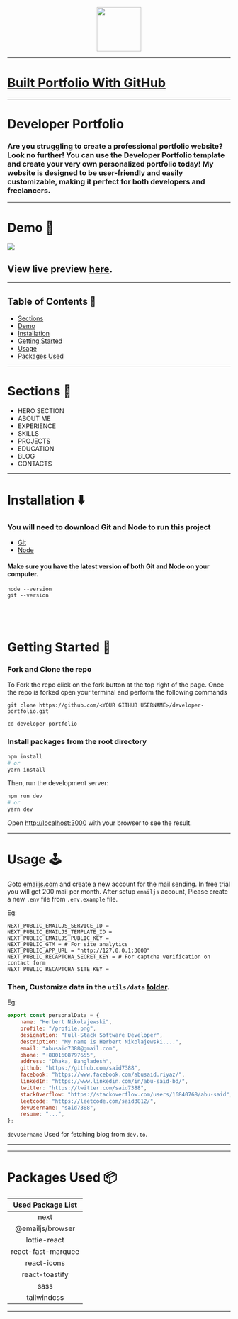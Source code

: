 <p align="center" width="100%">
    <img height="100" src="https://github.com/said7388/developer-portfolio/assets/77630868/c0064908-cd5f-4751-a77c-eba90a62b55c">
</p>

---

# [Built Portfolio With GitHub ](https://github.com/said7388/github-portfolio)

---

# Developer Portfolio

### Are you struggling to create a professional portfolio website? Look no further! You can use the Developer Portfolio template and create your very own personalized portfolio today! My website is designed to be user-friendly and easily customizable, making it perfect for both developers and freelancers.

---

# Demo :movie_camera:

![](./public/image/screen.png)

## View live preview [here](https://abusaid.netlify.app/).

---

## Table of Contents :scroll:

-   [Sections](#sections-bookmark)
-   [Demo](#demo-movie_camera)
-   [Installation](#installation-arrow_down)
-   [Getting Started](#getting-started-dart)
-   [Usage](#usage-joystick)
-   [Packages Used](#packages-used-package)

---

# Sections :bookmark:

-   HERO SECTION
-   ABOUT ME
-   EXPERIENCE
-   SKILLS
-   PROJECTS
-   EDUCATION
-   BLOG
-   CONTACTS

---

# Installation :arrow_down:

### You will need to download Git and Node to run this project

-   [Git](https://git-scm.com/downloads)
-   [Node](https://nodejs.org/en/download/)

#### Make sure you have the latest version of both Git and Node on your computer.

```
node --version
git --version
```

## <br />

# Getting Started :dart:

### Fork and Clone the repo

To Fork the repo click on the fork button at the top right of the page. Once the repo is forked open your terminal and perform the following commands

```
git clone https://github.com/<YOUR GITHUB USERNAME>/developer-portfolio.git

cd developer-portfolio
```

### Install packages from the root directory

```bash
npm install
# or
yarn install
```

Then, run the development server:

```bash
npm run dev
# or
yarn dev
```

Open [http://localhost:3000](http://localhost:3000) with your browser to see the result.

---

# Usage :joystick:

Goto [emailjs.com](https://www.emailjs.com/) and create a new account for the mail sending. In free trial you will get 200 mail per month. After setup `emailjs` account, Please create a new `.env` file from `.env.example` file.

Eg:

```env
NEXT_PUBLIC_EMAILJS_SERVICE_ID =
NEXT_PUBLIC_EMAILJS_TEMPLATE_ID =
NEXT_PUBLIC_EMAILJS_PUBLIC_KEY =
NEXT_PUBLIC_GTM = # For site analytics
NEXT_PUBLIC_APP_URL = "http://127.0.0.1:3000"
NEXT_PUBLIC_RECAPTCHA_SECRET_KEY = # For captcha verification on contact form
NEXT_PUBLIC_RECAPTCHA_SITE_KEY =
```

### Then, Customize data in the `utils/data` [folder](https://github.com/said7388/developer-portfolio/tree/main/utils/data).

Eg:

```javascript
export const personalData = {
    name: "Herbert Nikolajewski",
    profile: "/profile.png",
    designation: "Full-Stack Software Developer",
    description: "My name is Herbert Nikolajewski....",
    email: "abusaid7388@gmail.com",
    phone: "+8801608797655",
    address: "Dhaka, Bangladesh",
    github: "https://github.com/said7388",
    facebook: "https://www.facebook.com/abusaid.riyaz/",
    linkedIn: "https://www.linkedin.com/in/abu-said-bd/",
    twitter: "https://twitter.com/said7388",
    stackOverflow: "https://stackoverflow.com/users/16840768/abu-said",
    leetcode: "https://leetcode.com/said3812/",
    devUsername: "said7388",
    resume: "...",
};
```

`devUsername` Used for fetching blog from `dev.to`.

---

---

# Packages Used :package:

| Used Package List  |
| :----------------: |
|        next        |
|  @emailjs/browser  |
|    lottie-react    |
| react-fast-marquee |
|    react-icons     |
|   react-toastify   |
|        sass        |
|    tailwindcss     |

---
